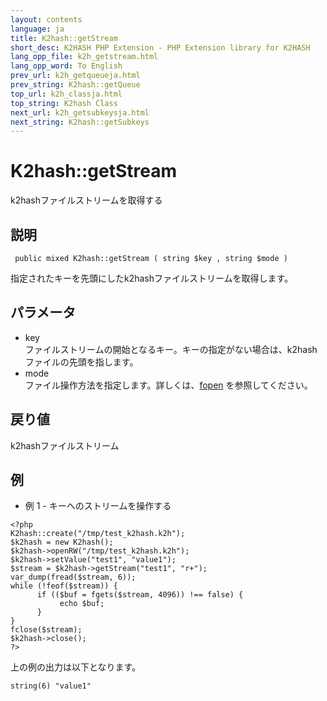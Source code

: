 ```yaml
---
layout: contents
language: ja
title: K2hash::getStream
short_desc: K2HASH PHP Extension - PHP Extension library for K2HASH
lang_opp_file: k2h_getstream.html
lang_opp_word: To English
prev_url: k2h_getqueueja.html
prev_string: K2hash::getQueue
top_url: k2h_classja.html
top_string: K2hash Class
next_url: k2h_getsubkeysja.html
next_string: K2hash::getSubkeys
---
```


# K2hash::getStream
k2hashファイルストリームを取得する

## 説明

```
 public mixed K2hash::getStream ( string $key , string $mode )
```

指定されたキーを先頭にしたk2hashファイルストリームを取得します。 

## パラメータ
- key  
ファイルストリームの開始となるキー。キーの指定がない場合は、k2hashファイルの先頭を指します。
- mode  
ファイル操作方法を指定します。詳しくは、[fopen](http://docs.php.net/manual/en/function.fopen.php) を参照してください。

## 戻り値
k2hashファイルストリーム 

## 例
- 例 1 - キーへのストリームを操作する

```
<?php
K2hash::create("/tmp/test_k2hash.k2h");
$k2hash = new K2hash();
$k2hash->openRW("/tmp/test_k2hash.k2h");
$k2hash->setValue("test1", "value1");
$stream = $k2hash->getStream("test1", "r+");
var_dump(fread($stream, 6));
while (!feof($stream)) {
      if (($buf = fgets($stream, 4096)) !== false) {
           echo $buf;
      }
}
fclose($stream);
$k2hash->close();
?>
```

上の例の出力は以下となります。

```
string(6) "value1"
```

